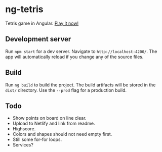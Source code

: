 # ng-tetris

Tetris game in Angular. [Play it now!](https://focused-mestorf-930f82.netlify.com/)

## Development server

Run `npm start` for a dev server. Navigate to `http://localhost:4200/`. The app will automatically reload if you change any of the source files.

## Build

Run `ng build` to build the project. The build artifacts will be stored in the `dist/` directory. Use the `--prod` flag for a production build.

## Todo

- Show points on board on line clear.
- Upload to Netlify and link from readme.
- Highscore.
- Colors and shapes should not need empty first.
- Still some for-for loops.
- Services?
